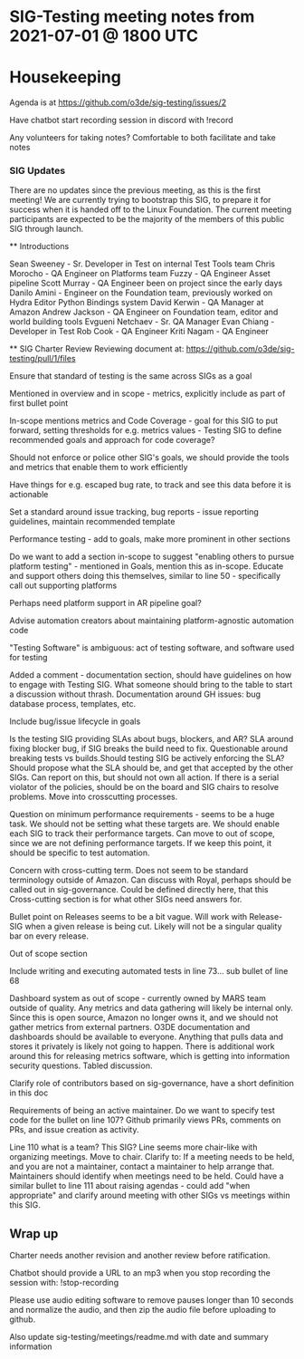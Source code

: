 # SIG-Testing meeting notes from 2021-07-01 @ 1800 UTC

# Housekeeping
Agenda is at https://github.com/o3de/sig-testing/issues/2

Have chatbot start recording session in discord with
!record

Any volunteers for taking notes? Comfortable to both facilitate and take notes

### SIG Updates
There are no updates since the previous meeting, as this is the first meeting!  We are currently trying to bootstrap this SIG, to prepare it for success when it is handed off to the Linux Foundation. The current meeting participants are expected to be the majority of the members of this public SIG through launch.

** Introductions

Sean Sweeney - Sr. Developer in Test on internal Test Tools team
Chris Morocho - QA Engineer on Platforms team
Fuzzy - QA Engineer Asset pipeline
Scott Murray - QA Engineer been on project since the early days
Danilo Amini - Engineer on the Foundation team, previously worked on Hydra Editor Python Bindings system
David Kerwin - QA Manager at Amazon
Andrew Jackson - QA Engineer on Foundation team, editor and world building tools
Evgueni Netchaev - Sr. QA Manager
Evan Chiang - Developer in Test
Rob Cook - QA Engineer
Kriti Nagam - QA Engineer

** SIG Charter Review
Reviewing document at: https://github.com/o3de/sig-testing/pull/1/files

Ensure that standard of testing is the same across SIGs as a goal

Mentioned in overview and in scope - metrics, explicitly include as part of first bullet point

In-scope mentions metrics and Code Coverage - goal for this SIG to put forward, setting thresholds for e.g. metrics values - Testing SIG to define recommended goals and approach for code coverage?

Should not enforce or police other SIG's goals, we should provide the tools and metrics that enable them to work efficiently

Have things for e.g. escaped bug rate, to track and see this data before it is actionable

Set a standard around issue tracking, bug reports - issue reporting guidelines, maintain recommended template

Performance testing - add to goals, make more prominent in other sections

Do we want to add a section in-scope to suggest "enabling others to pursue platform testing" - mentioned in Goals, mention this as in-scope. Educate and support others doing this themselves, similar to line 50 - specifically call out supporting platforms

Perhaps need platform support in AR pipeline goal?

Advise automation creators about maintaining platform-agnostic automation code

"Testing Software" is ambiguous: act of testing software, and software used for testing

Added a comment - documentation section, should have guidelines on how to engage with Testing SIG. What someone should bring to the table to start a discussion without thrash.  Documentation around GH issues: bug database process, templates, etc.

Include bug/issue lifecycle in goals

Is the testing SIG providing SLAs about bugs, blockers, and AR? SLA around fixing blocker bug, if SIG breaks the build need to fix. Questionable around breaking tests vs builds.Should testing SIG be actively enforcing the SLA? Should propose what the SLA should be, and get that accepted by the other SIGs. Can report on this, but should not own all action. If there is a serial violator of the policies, should be on the board and SIG chairs to resolve problems. Move into crosscutting processes.

Question on minimum performance requirements - seems to be a huge task. We should not be setting what these targets are. We should enable each SIG to track their performance targets. Can move to out of scope, since we are not defining performance targets. If we keep this point, it should be specific to test automation.

Concern with cross-cutting term. Does not seem to be standard terminology outside of Amazon. Can discuss with Royal, perhaps should be called out in sig-governance. Could be defined directly here, that this Cross-cutting section is for what other SIGs need answers for.

Bullet point on Releases seems to be a bit vague.  Will work with Release-SIG when a given release is being cut.  Likely will not be a singular quality bar on every release.

Out of scope section

Include writing and executing automated tests in line 73... sub bullet of line 68

Dashboard system as out of scope - currently owned by MARS team outside of quality. Any metrics and data gathering will likely be internal only. Since this is open source, Amazon no longer owns it, and we should not gather metrics from external partners. O3DE documentation and dashboards should be available to everyone. Anything that pulls data and stores it privately is likely not going to happen. There is additional work around this for releasing metrics software, which is getting into information security questions. Tabled discussion.

Clarify role of contributors based on sig-governance, have a short definition in this doc

Requirements of being an active maintainer. Do we want to specify test code for the bullet on line 107? Github primarily views PRs, comments on PRs, and issue creation as activity.

Line 110 what is a team? This SIG? Line seems more chair-like with organizing meetings. Move to chair. Clarify to: If a meeting needs to be held, and you are not a maintainer, contact a maintainer to help arrange that. Maintainers should identify when meetings need to be held. Could have a similar bullet to line 111 about raising agendas - could add "when appropriate" and clarify around meeting with other SIGs vs meetings within this SIG.


## Wrap up

Charter needs another revision and another review before ratification.

Chatbot should provide a URL to an mp3 when you stop recording the session with:
!stop-recording

Please use audio editing software to remove pauses longer than 10 seconds and normalize the audio, and then zip the audio file before uploading to github.

Also update sig-testing/meetings/readme.md with date and summary information